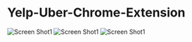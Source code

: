 # Yelp-Uber-Chrome-Extension

![Screen Shot1](https://github.com/VimalKumarS/Yelp-Uber-Chrome-Extension/blob/master/ScreenShot/ScreenShot3.png)
![Screen Shot1](https://github.com/VimalKumarS/Yelp-Uber-Chrome-Extension/blob/master/ScreenShot/ScreenShot2.png)
![Screen Shot1](https://github.com/VimalKumarS/Yelp-Uber-Chrome-Extension/blob/master/ScreenShot/ScreenShot1.png)





